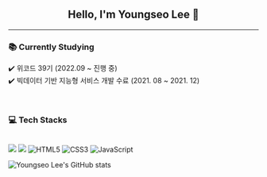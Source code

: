 ## <center>Hello, I'm Youngseo Lee 👋</center>

___

### 📚  Currently Studying
✔️ 위코드 39기 (2022.09 ~ 진행 중) <br>
✔️ 빅데이터 기반 지능형 서비스 개발 수료 (2021. 08 ~ 2021. 12)

​
### 💻 Tech Stacks
<br>
<img src="https://img.shields.io/badge/Python-3776AB?style=for-the-badge&logo=Python&logoColor=white">
<img src="https://img.shields.io/badge/MySQL-4479A1?style=for-the-badge&logo=MySQL&logoColor=white">

<img  alt="HTML5" src="https://img.shields.io/badge/HTML5-E34F26?style=for-the-badge&logo=html5&logoColor=white">
<img alt="CSS3" src="https://img.shields.io/badge/CSS3-1572B6?style=for-the-badge&logo=CSS3&logoColor=white">
<img alt="JavaScript" src="https://img.shields.io/badge/JavaScript-F7DF1E?style=for-the-badge&logo=JavaScript&logoColor=black">

<br>

![Youngseo Lee's GitHub stats](https://github-readme-stats.vercel.app/api?username=Seoya0512&theme=dracula&show_icons=true)






























